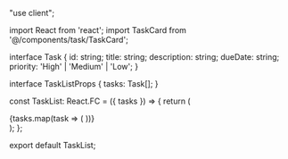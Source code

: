 "use client";

import React from 'react';
import TaskCard from '@/components/task/TaskCard';

interface Task {
    id: string;
    title: string;
    description: string;
    dueDate: string;
    priority: 'High' | 'Medium' | 'Low';
}

interface TaskListProps {
    tasks: Task[];
}

const TaskList: React.FC<TaskListProps> = ({ tasks }) => {
    return (
        <div className="grid grid-cols-1 md:grid-cols-2 lg:grid-cols-3 gap-4">
            {tasks.map(task => (
                <TaskCard
                    key={task.id}
                    title={task.title}
                    description={task.description}
                    dueDate={task.dueDate}
                    priority={task.priority}
                />
            ))}
        </div>
    );
};

export default TaskList;
